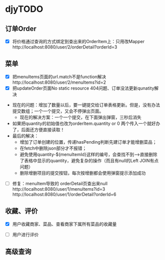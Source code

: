 # djyTODO

## 订单Order
- [x] 将价格通过查询的方式绑定到查出来的OrderItem上：只用改Mapper http://localhost:8080/user/2/orderDetail?orderId=3

## 菜单

- [x] 把menuItems页面的url.match不是function解决 http://localhost:8080/user/2/menuItems?id=2
- [x] 把updateOrder页面No static resource 404问题、订单没法更新qunatity解决 
+ 现在的问题：增加了数量以后，要一键提交给订单表格更新。但是，没有办法提交数组；一个一个提交，又会不停弹出页面。
  + 现在的解决方案：一个一个提交，在下面弹出弹窗，三秒后消失
+ 如果把quantity的初始值也改为orderItem.quantity or 0 两个传入一个就好办了，后面还方便直接读取！
+ 最后的解决：
  + 增加了订单创建的位置，传递hasPending判断先建订单才能增删菜品；
  + 在fetch中删除json部分才不报错；
  + 避免使用quantity-${menuItemId}这样的编号，会查找不到——>直接删除了表格中显示的quantity，避免复杂的操作（而且有null的Left JOIN有点问题）
  + 删除增删项目的提交按钮，每次按增删都会使用弹窗提示添加成功
- [ ] 修复：menuItem导致的 orderDetail页查出来null http://localhost:8080/user/1/menuItems?id=3 http://localhost:8080/user/1/orderDetail?orderId=6

## 收藏、评价
- [x] 用户收藏商家、菜品、查看商家下属所有菜品的收藏量
- [ ] 用户进行评价


## 高级查询